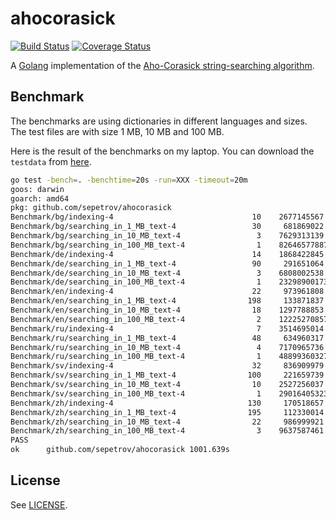 # ahocorasick

[![Build Status](https://travis-ci.org/sepetrov/ahocorasick.svg?branch=master)](https://travis-ci.org/sepetrov/ahocorasick)
[![Coverage Status](https://coveralls.io/repos/github/sepetrov/ahocorasick/badge.svg?branch=master)](https://coveralls.io/github/sepetrov/ahocorasick?branch=master) 

A [Golang][1] implementation of the [Aho-Corasick string-searching algorithm][2].

## Benchmark

The benchmarks are using dictionaries in different languages and sizes. The test
files are with size 1 MB, 10 MB and 100 MB.

Here is the result of the benchmarks on my laptop. You can download the `testdata`
from [here][3]. 

```bash
go test -bench=. -benchtime=20s -run=XXX -timeout=20m
goos: darwin
goarch: amd64
pkg: github.com/sepetrov/ahocorasick
Benchmark/bg/indexing-4         	                  10	2677145567 ns/op
Benchmark/bg/searching_in_1_MB_text-4         	      30	 681869022 ns/op
Benchmark/bg/searching_in_10_MB_text-4        	       3	7629313139 ns/op
Benchmark/bg/searching_in_100_MB_text-4       	       1	82646577887 ns/op
Benchmark/de/indexing-4                       	      14	1868422845 ns/op
Benchmark/de/searching_in_1_MB_text-4         	      90	 291651064 ns/op
Benchmark/de/searching_in_10_MB_text-4        	       3	6808002538 ns/op
Benchmark/de/searching_in_100_MB_text-4       	       1	23298900173 ns/op
Benchmark/en/indexing-4                       	      22	 973961808 ns/op
Benchmark/en/searching_in_1_MB_text-4         	     198	 133871837 ns/op
Benchmark/en/searching_in_10_MB_text-4        	      18	1297788853 ns/op
Benchmark/en/searching_in_100_MB_text-4       	       2	12225270857 ns/op
Benchmark/ru/indexing-4                       	       7	3514695014 ns/op
Benchmark/ru/searching_in_1_MB_text-4         	      48	 634960317 ns/op
Benchmark/ru/searching_in_10_MB_text-4        	       4	7170965736 ns/op
Benchmark/ru/searching_in_100_MB_text-4       	       1	48899360327 ns/op
Benchmark/sv/indexing-4                       	      32	 836909979 ns/op
Benchmark/sv/searching_in_1_MB_text-4         	     100	 221659739 ns/op
Benchmark/sv/searching_in_10_MB_text-4        	      10	2527256037 ns/op
Benchmark/sv/searching_in_100_MB_text-4       	       1	29016405323 ns/op
Benchmark/zh/indexing-4                       	     130	 170518657 ns/op
Benchmark/zh/searching_in_1_MB_text-4         	     195	 112330014 ns/op
Benchmark/zh/searching_in_10_MB_text-4        	      22	 986999921 ns/op
Benchmark/zh/searching_in_100_MB_text-4       	       3	9637587461 ns/op
PASS
ok  	github.com/sepetrov/ahocorasick	1001.639s
```

## License

See [LICENSE](LICENSE).

[1]: https://golang.org
[2]: https://en.wikipedia.org/wiki/Aho–Corasick_algorithm
[3]: https://github.com/sepetrov/ahocorasick/releases/tag/v0.1.0